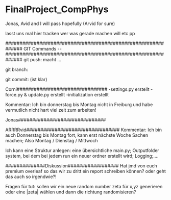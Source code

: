 # FinalProject_CompPhys
Jonas, Avid and I will pass hopefully (Arvid for sure)

lasst uns mal hier tracken wer was gerade machen will etc pp


##############################################################
            GIT Commands --
##############################################################
git push: macht ...

git branch: 

git commit: (ist klar)


Corni################################
-settings.py erstellt
-force.py & update.py erstellt
-initialization erstellt



Kommentar: Ich bin donnerstag bis Montag nicht in Freiburg und habe vermutlich nicht hart viel zeit zum arbeiten!


Jonas###############################


ARRRRvid#################################
Kommentar: Ich bin auch Donnerstag bis Montag fort, kann erst nächste Woche Sachen machen; Also Montag / Dienstag / Mittwoch

Ich kann eine Struktur anlegen: eine übersichtliche main.py; Outputfolder system, bei dem bei jedem run ein neuer ordner erstellt wird; Logging;....




##############Diskussion##################
Hat jmd von euch premium overleaf so das wir zu dritt ein report schreiben können? oder geht das auch so irgendwie?!


Fragen für tut:
sollen wir ein neue random number zeta für x,yz generieren oder 
eine |zeta| wählen und dann die richtung randomisieren?